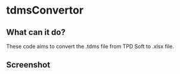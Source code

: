 # tdmsConvertor

## What can it do?
These code aims to convert the .tdms file from TPD Soft to .xlsx file.

## Screenshot
